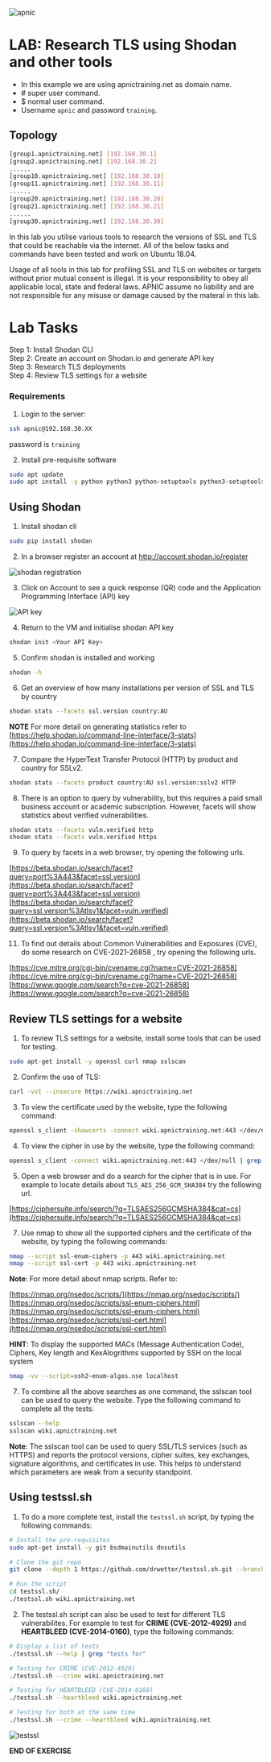 ![apnic](images/apnic_logo.png)

# LAB: Research TLS using Shodan and other tools
* In this example we are using apnictraining.net as domain name.
* \# super user command.
* $ normal user command.
* Username `apnic` and password `training`.

## Topology

``` bash
[group1.apnictraining.net] [192.168.30.1]
[group2.apnictraining.net] [192.168.30.2]
......
[group10.apnictraining.net] [192.168.30.10]
[group11.apnictraining.net] [192.168.30.11]
......
[group20.apnictraining.net] [192.168.30.20]
[group21.apnictraining.net] [192.168.30.21]
......
[group30.apnictraining.net] [192.168.30.30]
```
In this lab you utilise various tools to research the versions of SSL and TLS that could be reachable via the internet. All of the below tasks and commands have been tested and work on Ubuntu 18.04.

Usage of all tools in this lab for profiling SSL and TLS on websites or targets without prior mutual consent is illegal. It is your responsibility to obey all applicable local, state and federal laws. APNIC assume no liability and are not responsible for any misuse or damage caused by the materal in this lab.

# Lab Tasks
Step 1: Install Shodan CLI <br>
Step 2: Create an account on Shodan.io and generate API key <br>
Step 3: Research TLS deployments <br>
Step 4: Review TLS settings for a website

### <a name="fenced-code-block">Requirements</a>
1. Login to the server:
```bash
ssh apnic@192.168.30.XX
```
password is `training`

2. Install pre-requisite software
```bash
sudo apt update
sudo apt install -y python python3 python-setuptools python3-setuptools python-pip python3-pip
```

## Using Shodan
1. Install shodan cli
```bash
sudo pip install shodan
```
2. In a browser register an account at http://account.shodan.io/register

![shodan registration](images/01_image.png)

3. Click on Account to see a quick response (QR) code and the Application Programming Interface (API) key

![API key](images/02_image.png)

4. Return to the VM and initialise shodan API key
```bash
shodan init <Your API Key>
```
5. Confirm shodan is installed and working
```bash
shodan -h
```
6. Get an overview of how many installations per version of SSL and TLS by country
```bash
shodan stats --facets ssl.version country:AU
```
**NOTE** For more detail on generating statistics refer to [https://help.shodan.io/command-line-interface/3-stats](https://help.shodan.io/command-line-interface/3-stats)

7. Compare the HyperText Transfer Protocol (HTTP) by product and country for SSLv2.
```bash
shodan stats --facets product country:AU ssl.version:sslv2 HTTP
```

8. There is an option to query by vulnerability, but this requires a paid small business account or academic subscription. However, facets will show statistics about verified vulnerabilities.
```bash
shodan stats --facets vuln.verified http
shodan stats --facets vuln.verified https
```

9. To query by facets in a web browser, try opening the following urls.
   
[https://beta.shodan.io/search/facet?query=port%3A443&facet=ssl.version](https://beta.shodan.io/search/facet?query=port%3A443&facet=ssl.version) <br>
[https://beta.shodan.io/search/facet?query=ssl.version%3Atlsv1&facet=vuln.verified](https://beta.shodan.io/search/facet?query=ssl.version%3Atlsv1&facet=vuln.verified)

11. To find out details about Common Vulnerabilities and Exposures (CVE), do some research on CVE-2021-26858 , try opening the following urls.

[https://cve.mitre.org/cgi-bin/cvename.cgi?name=CVE-2021-26858](https://cve.mitre.org/cgi-bin/cvename.cgi?name=CVE-2021-26858) <br>
[https://www.google.com/search?q=cve-2021-26858](https://www.google.com/search?q=cve-2021-26858)

## Review TLS settings for a website
1. To review TLS settings for a website, install some tools that can be used for testing.
```bash
sudo apt-get install -y openssl curl nmap sslscan
```

2. Confirm the use of TLS:
```bash
curl -vvI --insecure https://wiki.apnictraining.net
```

3. To view the certificate used by the website, type the following command:
```bash
openssl s_client -showcerts -connect wiki.apnictraining.net:443 </dev/null
```

4. To view the cipher in use by the website, type the following command:
```bash
openssl s_client -connect wiki.apnictraining.net:443 </dev/null | grep Cipher
```

5. Open a web browser and do a search for the cipher that is in use. For example to locate details about `TLS_AES_256_GCM_SHA384` try the following url.

[https://ciphersuite.info/search/?q=TLSAES256GCMSHA384&cat=cs](https://ciphersuite.info/search/?q=TLSAES256GCMSHA384&cat=cs)

7. Use nmap to show all the supported ciphers and the certificate of the website, by typing the following commands:
```bash
nmap --script ssl-enum-ciphers -p 443 wiki.apnictraining.net
nmap --script ssl-cert -p 443 wiki.apnictraining.net
```
**Note**: For more detail about nmap scripts. Refer to:

[https://nmap.org/nsedoc/scripts/](https://nmap.org/nsedoc/scripts/) <br>
[https://nmap.org/nsedoc/scripts/ssl-enum-ciphers.html](https://nmap.org/nsedoc/scripts/ssl-enum-ciphers.html) <br>
[https://nmap.org/nsedoc/scripts/ssl-cert.html](https://nmap.org/nsedoc/scripts/ssl-cert.html)

**HINT**: To display the supported MACs (Message Authentication Code), Ciphers, Key length and KexAlogrithms supported by SSH on the local system
```bash
nmap -vv --script=ssh2-enum-algos.nse localhost
```

7. To combine all the above searches as one command, the sslscan tool can be used to query the website. Type the following command to complete all the tests:
```bash
sslscan --help
sslscan wiki.apnictraining.net
```

**Note**: The sslscan tool can be used to query SSL/TLS services (such as HTTPS) and reports the protocol versions, cipher suites, key exchanges, signature algorithms, and certificates in use. This helps to understand which parameters are weak from a security standpoint.

## Using testssl.sh

1. To do a more complete test, install the `testssl.sh` script, by typing the following commands:
```bash
# Install the pre-requisites
sudo apt-get install -y git bsdmainutils dnsutils

# Clone the git repo
git clone --depth 1 https://github.com/drwetter/testssl.sh.git --branch 3.0

# Run the script
cd testssl.sh/
./testssl.sh wiki.apnictraining.net
```

2. The testssl.sh script can also be used to test for different TLS vulnerabilites. For example to test for **CRIME (CVE-2012-4929)** and **HEARTBLEED (CVE-2014-0160)**, type the following commands:
```bash
# Display a list of tests
./testssl.sh --help | grep "tests for"

# Testing for CRIME (CVE-2012-4929)
./testssl.sh --crime wiki.apnictraining.net

# Testing for HEARTBLEED (CVE-2014-0160)
./testssl.sh --heartbleed wiki.apnictraining.net

# Testing for both at the same time
./testssl.sh --crime --heartbleed wiki.apnictraining.net
```
![testssl](images/testssl.png)

**END OF EXERCISE**
